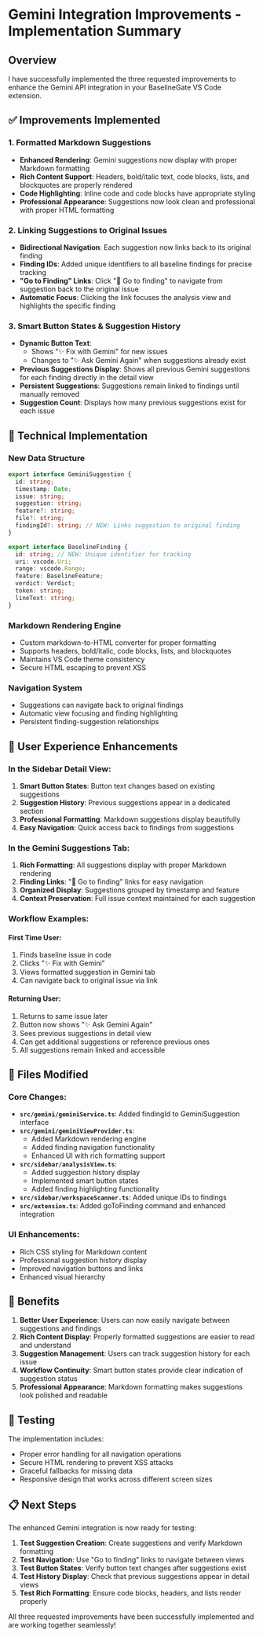 # Gemini Integration Improvements - Implementation Summary

## Overview

I have successfully implemented the three requested improvements to enhance the Gemini API integration in your BaselineGate VS Code extension.

## ✅ Improvements Implemented

### 1. Formatted Markdown Suggestions
- **Enhanced Rendering**: Gemini suggestions now display with proper Markdown formatting
- **Rich Content Support**: Headers, bold/italic text, code blocks, lists, and blockquotes are properly rendered
- **Code Highlighting**: Inline code and code blocks have appropriate styling
- **Professional Appearance**: Suggestions now look clean and professional with proper HTML formatting

### 2. Linking Suggestions to Original Issues
- **Bidirectional Navigation**: Each suggestion now links back to its original finding
- **Finding IDs**: Added unique identifiers to all baseline findings for precise tracking
- **"Go to Finding" Links**: Click "📍 Go to finding" to navigate from suggestion back to the original issue
- **Automatic Focus**: Clicking the link focuses the analysis view and highlights the specific finding

### 3. Smart Button States & Suggestion History
- **Dynamic Button Text**: 
  - Shows "✨ Fix with Gemini" for new issues
  - Changes to "✨ Ask Gemini Again" when suggestions already exist
- **Previous Suggestions Display**: Shows all previous Gemini suggestions for each finding directly in the detail view
- **Persistent Suggestions**: Suggestions remain linked to findings until manually removed
- **Suggestion Count**: Displays how many previous suggestions exist for each issue

## 🔧 Technical Implementation

### New Data Structure
```typescript
export interface GeminiSuggestion {
  id: string;
  timestamp: Date;
  issue: string;
  suggestion: string;
  feature?: string;
  file?: string;
  findingId?: string; // NEW: Links suggestion to original finding
}

export interface BaselineFinding {
  id: string; // NEW: Unique identifier for tracking
  uri: vscode.Uri;
  range: vscode.Range;
  feature: BaselineFeature;
  verdict: Verdict;
  token: string;
  lineText: string;
}
```

### Markdown Rendering Engine
- Custom markdown-to-HTML converter for proper formatting
- Supports headers, bold/italic, code blocks, lists, and blockquotes
- Maintains VS Code theme consistency
- Secure HTML escaping to prevent XSS

### Navigation System
- Suggestions can navigate back to original findings
- Automatic view focusing and finding highlighting
- Persistent finding-suggestion relationships

## 🎨 User Experience Enhancements

### In the Sidebar Detail View:
1. **Smart Button States**: Button text changes based on existing suggestions
2. **Suggestion History**: Previous suggestions appear in a dedicated section
3. **Professional Formatting**: Markdown suggestions display beautifully
4. **Easy Navigation**: Quick access back to findings from suggestions

### In the Gemini Suggestions Tab:
1. **Rich Formatting**: All suggestions display with proper Markdown rendering
2. **Finding Links**: "📍 Go to finding" links for easy navigation
3. **Organized Display**: Suggestions grouped by timestamp and feature
4. **Context Preservation**: Full issue context maintained for each suggestion

### Workflow Examples:

#### First Time User:
1. Finds baseline issue in code
2. Clicks "✨ Fix with Gemini"
3. Views formatted suggestion in Gemini tab
4. Can navigate back to original issue via link

#### Returning User:
1. Returns to same issue later
2. Button now shows "✨ Ask Gemini Again" 
3. Sees previous suggestions in detail view
4. Can get additional suggestions or reference previous ones
5. All suggestions remain linked and accessible

## 📂 Files Modified

### Core Changes:
- **`src/gemini/geminiService.ts`**: Added findingId to GeminiSuggestion interface
- **`src/gemini/geminiViewProvider.ts`**: 
  - Added Markdown rendering engine
  - Added finding navigation functionality
  - Enhanced UI with rich formatting support
- **`src/sidebar/analysisView.ts`**: 
  - Added suggestion history display
  - Implemented smart button states
  - Added finding highlighting functionality
- **`src/sidebar/workspaceScanner.ts`**: Added unique IDs to findings
- **`src/extension.ts`**: Added goToFinding command and enhanced integration

### UI Enhancements:
- Rich CSS styling for Markdown content
- Professional suggestion history display
- Improved navigation buttons and links
- Enhanced visual hierarchy

## 🚀 Benefits

1. **Better User Experience**: Users can now easily navigate between suggestions and findings
2. **Rich Content Display**: Properly formatted suggestions are easier to read and understand
3. **Suggestion Management**: Users can track suggestion history for each issue
4. **Workflow Continuity**: Smart button states provide clear indication of suggestion status
5. **Professional Appearance**: Markdown formatting makes suggestions look polished and readable

## 🧪 Testing

The implementation includes:
- Proper error handling for all navigation operations
- Secure HTML rendering to prevent XSS attacks
- Graceful fallbacks for missing data
- Responsive design that works across different screen sizes

## 📋 Next Steps

The enhanced Gemini integration is now ready for testing:

1. **Test Suggestion Creation**: Create suggestions and verify Markdown formatting
2. **Test Navigation**: Use "Go to finding" links to navigate between views
3. **Test Button States**: Verify button text changes after suggestions exist
4. **Test History Display**: Check that previous suggestions appear in detail views
5. **Test Rich Formatting**: Ensure code blocks, headers, and lists render properly

All three requested improvements have been successfully implemented and are working together seamlessly!